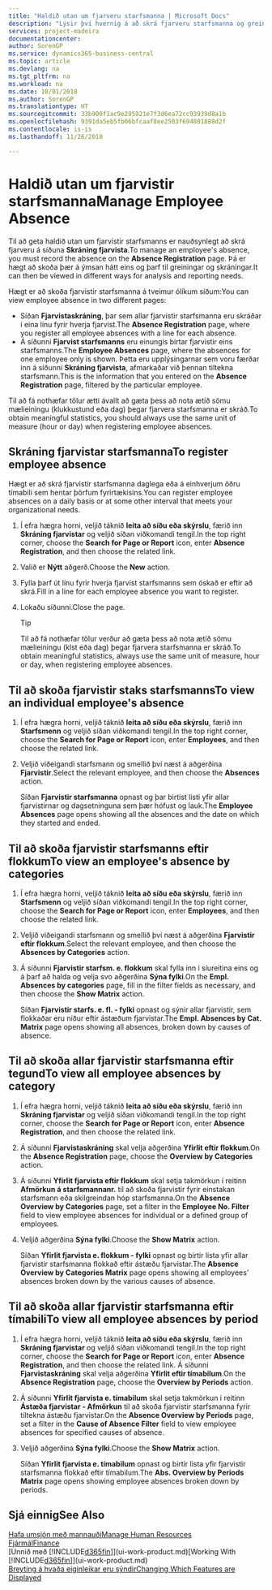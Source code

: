 ```yaml
---
title: "Haldið utan um fjarveru starfsmanna | Microsoft Docs"
description: "Lýsir því hvernig á að skrá fjarveru starfsmanna og greina upplýsingar um fjarveru."
services: project-madeira
documentationcenter: 
author: SorenGP
ms.service: dynamics365-business-central
ms.topic: article
ms.devlang: na
ms.tgt_pltfrm: na
ms.workload: na
ms.date: 10/01/2018
ms.author: SorenGP
ms.translationtype: HT
ms.sourcegitcommit: 33b900f1ac9e295921e7f3d6ea72cc93939d8a1b
ms.openlocfilehash: 9391da5eb5fb06bfcaaf8ee2503f694801888d2f
ms.contentlocale: is-is
ms.lasthandoff: 11/26/2018

---
```

# <a name="manage-employee-absence"></a><span data-ttu-id="f9820-103">Haldið utan um fjarvistir starfsmanna</span><span class="sxs-lookup"><span data-stu-id="f9820-103">Manage Employee Absence</span></span>
<span data-ttu-id="f9820-104">Til að geta haldið utan um fjarvistir starfsmanns er nauðsynlegt að skrá fjarveru á síðuna **Skráning fjarvista**.</span><span class="sxs-lookup"><span data-stu-id="f9820-104">To manage an employee's absence, you must record the absence on the **Absence Registration** page.</span></span> <span data-ttu-id="f9820-105">Þá er hægt að skoða þær á ýmsan hátt eins og þarf til greiningar og skráningar.</span><span class="sxs-lookup"><span data-stu-id="f9820-105">It can then be viewed in different ways for analysis and reporting needs.</span></span>

<span data-ttu-id="f9820-106">Hægt er að skoða fjarvistir starfsmanna á tveimur ólíkum síðum:</span><span class="sxs-lookup"><span data-stu-id="f9820-106">You can view employee absence in two different pages:</span></span>

* <span data-ttu-id="f9820-107">Síðan **Fjarvistaskráning**, þar sem allar fjarvistir starfsmanna eru skráðar í eina línu fyrir hverja fjarvist.</span><span class="sxs-lookup"><span data-stu-id="f9820-107">The **Absence Registration** page, where you register all employee absences with a line for each absence.</span></span>
* <span data-ttu-id="f9820-108">Á síðunni **Fjarvist starfsmanns** eru einungis birtar fjarvistir eins starfsmanns.</span><span class="sxs-lookup"><span data-stu-id="f9820-108">The **Employee Absences** page, where the absences for one employee only is shown.</span></span> <span data-ttu-id="f9820-109">Þetta eru upplýsingarnar sem voru færðar inn á síðunni **Skráning fjarvista**, afmarkaðar við þennan tiltekna starfsmann.</span><span class="sxs-lookup"><span data-stu-id="f9820-109">This is the information that you entered on the **Absence Registration** page, filtered by the particular employee.</span></span>

<span data-ttu-id="f9820-110">Til að fá nothæfar tölur ætti ávallt að gæta þess að nota ætíð sömu mælieiningu (klukkustund eða dag) þegar fjarvera starfsmanna er skráð.</span><span class="sxs-lookup"><span data-stu-id="f9820-110">To obtain meaningful statistics, you should always use the same unit of measure (hour or day) when registering employee absences.</span></span>

## <a name="to-register-employee-absence"></a><span data-ttu-id="f9820-111">Skráning fjarvistar starfsmanna</span><span class="sxs-lookup"><span data-stu-id="f9820-111">To register employee absence</span></span>
<span data-ttu-id="f9820-112">Hægt er að skrá fjarvistir starfsmanna daglega eða á einhverjum öðru tímabili sem hentar þörfum fyrirtækisins.</span><span class="sxs-lookup"><span data-stu-id="f9820-112">You can register employee absences on a daily basis or at some other interval that meets your organizational needs.</span></span>

1. <span data-ttu-id="f9820-113">Í efra hægra horni, veljið táknið **leita að síðu eða skýrslu**, færið inn **Skráning fjarvistar** og veljið síðan viðkomandi tengil.</span><span class="sxs-lookup"><span data-stu-id="f9820-113">In the top right corner, choose the **Search for Page or Report** icon, enter **Absence Registration**, and then choose the related link.</span></span>
2. <span data-ttu-id="f9820-114">Valið er **Nýtt** aðgerð.</span><span class="sxs-lookup"><span data-stu-id="f9820-114">Choose the **New** action.</span></span>
3. <span data-ttu-id="f9820-115">Fylla þarf út línu fyrir hverja fjarvist starfsmanns sem óskað er eftir að skrá.</span><span class="sxs-lookup"><span data-stu-id="f9820-115">Fill in a line for each employee absence you want to register.</span></span>
4. <span data-ttu-id="f9820-116">Lokaðu síðunni.</span><span class="sxs-lookup"><span data-stu-id="f9820-116">Close the page.</span></span>

    > [!Tip]
    > <span data-ttu-id="f9820-117">Til að fá nothæfar tölur verður að gæta þess að nota ætíð sömu mælieiningu (klst eða dag) þegar fjarvera starfsmanna er skráð.</span><span class="sxs-lookup"><span data-stu-id="f9820-117">To obtain meaningful statistics, always use the same unit of measure, hour or day, when registering employee absences.</span></span>

## <a name="to-view-an-individual-employees-absence"></a><span data-ttu-id="f9820-118">Til að skoða fjarvistir staks starfsmanns</span><span class="sxs-lookup"><span data-stu-id="f9820-118">To view an individual employee's absence</span></span>
1. <span data-ttu-id="f9820-119">Í efra hægra horni, veljið táknið **leita að síðu eða skýrslu**, færið inn **Starfsmenn** og veljið síðan viðkomandi tengil.</span><span class="sxs-lookup"><span data-stu-id="f9820-119">In the top right corner, choose the **Search for Page or Report** icon, enter **Employees**, and then choose the related link.</span></span>
2. <span data-ttu-id="f9820-120">Veljið viðeigandi starfsmann og smellið því næst á aðgerðina **Fjarvistir**.</span><span class="sxs-lookup"><span data-stu-id="f9820-120">Select the relevant employee, and then choose the **Absences** action.</span></span>

    <span data-ttu-id="f9820-121">Síðan **Fjarvistir starfsmanna** opnast og þar birtist listi yfir allar fjarvistirnar og dagsetninguna sem þær hófust og lauk.</span><span class="sxs-lookup"><span data-stu-id="f9820-121">The **Employee Absences** page opens showing all the absences and the date on which they started and ended.</span></span>

## <a name="to-view-an-employees-absence-by-categories"></a><span data-ttu-id="f9820-122">Til að skoða fjarvistir starfsmanns eftir flokkum</span><span class="sxs-lookup"><span data-stu-id="f9820-122">To view an employee's absence by categories</span></span>
1. <span data-ttu-id="f9820-123">Í efra hægra horni, veljið táknið **leita að síðu eða skýrslu**, færið inn **Starfsmenn** og veljið síðan viðkomandi tengil.</span><span class="sxs-lookup"><span data-stu-id="f9820-123">In the top right corner, choose the **Search for Page or Report** icon, enter **Employees**, and then choose the related link.</span></span>
2. <span data-ttu-id="f9820-124">Veljið viðeigandi starfsmann og smellið því næst á aðgerðina **Fjarvistir eftir flokkum**.</span><span class="sxs-lookup"><span data-stu-id="f9820-124">Select the relevant employee, and then choose the **Absences by Categories** action.</span></span>
3. <span data-ttu-id="f9820-125">Á síðunni **Fjarvistir starfsm. e. flokkum** skal fylla inn í síureitina eins og á þarf að halda og velja svo aðgerðina **Sýna fylki**.</span><span class="sxs-lookup"><span data-stu-id="f9820-125">On the **Empl. Absences by categories** page, fill in the filter fields as necessary, and then choose the **Show Matrix** action.</span></span>

    <span data-ttu-id="f9820-126">Síðan **Fjarvistir starfs. e. fl. - fylki** opnast og sýnir allar fjarvistir, sem flokkaðar eru niður eftir ástæðum fjarvistar.</span><span class="sxs-lookup"><span data-stu-id="f9820-126">The **Empl. Absences by Cat. Matrix** page opens showing all absences, broken down by causes of absence.</span></span>

## <a name="to-view-all-employee-absences-by-category"></a><span data-ttu-id="f9820-127">Til að skoða allar fjarvistir starfsmanna eftir tegund</span><span class="sxs-lookup"><span data-stu-id="f9820-127">To view all employee absences by category</span></span>
1. <span data-ttu-id="f9820-128">Í efra hægra horni, veljið táknið **leita að síðu eða skýrslu**, færið inn **Skráning fjarvistar** og veljið síðan viðkomandi tengil.</span><span class="sxs-lookup"><span data-stu-id="f9820-128">In the top right corner, choose the **Search for Page or Report** icon, enter **Absence Registration**, and then choose the related link.</span></span>
2. <span data-ttu-id="f9820-129">Á síðunni **Fjarvistaskráning** skal velja aðgerðina **Yfirlit eftir flokkum**.</span><span class="sxs-lookup"><span data-stu-id="f9820-129">On the **Absence Registration** page, choose the **Overview by Categories** action.</span></span>
3. <span data-ttu-id="f9820-130">Á síðunni **Yfirlit fjarvista eftir flokkum** skal setja takmörkun í reitinn **Afmörkun á starfsmannanr.** til að skoða fjarvistir fyrir einstakan starfsmann eða skilgreindan hóp starfsmanna.</span><span class="sxs-lookup"><span data-stu-id="f9820-130">On the **Absence Overview by Categories** page, set a filter in the **Employee No. Filter** field to view employee absences for individual or a defined group of employees.</span></span>
4. <span data-ttu-id="f9820-131">Veljið aðgerðina **Sýna fylki**.</span><span class="sxs-lookup"><span data-stu-id="f9820-131">Choose the **Show Matrix** action.</span></span>

    <span data-ttu-id="f9820-132">Síðan **Yfirlit fjarvista e. flokkum - fylki** opnast og birtir lista yfir allar fjarvistir starfsmanna flokkað eftir ástæðu fjarvistar.</span><span class="sxs-lookup"><span data-stu-id="f9820-132">The **Absence Overview by Categories Matrix** page opens showing all employees’ absences broken down by the various causes of absence.</span></span>

## <a name="to-view-all-employee-absences-by-period"></a><span data-ttu-id="f9820-133">Til að skoða allar fjarvistir starfsmanna eftir tímabili</span><span class="sxs-lookup"><span data-stu-id="f9820-133">To view all employee absences by period</span></span>
1. <span data-ttu-id="f9820-134">Í efra hægra horni, veljið táknið **leita að síðu eða skýrslu**, færið inn **Skráning fjarvistar** og veljið síðan viðkomandi tengil.</span><span class="sxs-lookup"><span data-stu-id="f9820-134">In the top right corner, choose the **Search for Page or Report** icon, enter **Absence Registration**, and then choose the related link.</span></span>
   <span data-ttu-id="f9820-135">Á síðunni **Fjarvistaskráning** skal velja aðgerðina **Yfirlit eftir tímabilum**.</span><span class="sxs-lookup"><span data-stu-id="f9820-135">On the **Absence Registration** page, choose the **Overview by Periods** action.</span></span>
2. <span data-ttu-id="f9820-136">Á síðunni **Yfirlit fjarvista e. tímabilum** skal setja takmörkun í reitinn **Ástæða fjarvistar - Afmörkun** til að skoða fjarvistir starfsmanna fyrir tiltekna ástæðu fjarvistar.</span><span class="sxs-lookup"><span data-stu-id="f9820-136">On the **Absence Overview by Periods** page, set a filter in the **Cause of Absence Filter** field to view employee absences for specified causes of absence.</span></span>
3. <span data-ttu-id="f9820-137">Veljið aðgerðina **Sýna fylki**.</span><span class="sxs-lookup"><span data-stu-id="f9820-137">Choose the **Show Matrix** action.</span></span>

    <span data-ttu-id="f9820-138">Síðan **Yfirlit fjarvista e. tímabilum** opnast og birtir lista yfir fjarvistir starfsmanna flokkað eftir tímabilum.</span><span class="sxs-lookup"><span data-stu-id="f9820-138">The **Abs. Overview by Periods Matrix** page opens showing employee absences broken down by periods.</span></span>

## <a name="see-also"></a><span data-ttu-id="f9820-139">Sjá einnig</span><span class="sxs-lookup"><span data-stu-id="f9820-139">See Also</span></span>
[<span data-ttu-id="f9820-140">Hafa umsjón með mannauði</span><span class="sxs-lookup"><span data-stu-id="f9820-140">Manage Human Resources</span></span>](hr-manage-human-resources.md)  
[<span data-ttu-id="f9820-141">Fjármál</span><span class="sxs-lookup"><span data-stu-id="f9820-141">Finance</span></span>](finance.md)  
<span data-ttu-id="f9820-142">[Unnið með [!INCLUDE[d365fin](includes/d365fin_md.md)]](ui-work-product.md)</span><span class="sxs-lookup"><span data-stu-id="f9820-142">[Working With [!INCLUDE[d365fin](includes/d365fin_md.md)]](ui-work-product.md)</span></span>  
[<span data-ttu-id="f9820-143">Breyting á hvaða eiginleikar eru sýndir</span><span class="sxs-lookup"><span data-stu-id="f9820-143">Changing Which Features are Displayed</span></span>](ui-experiences.md)

